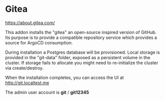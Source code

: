 # Gitea

https://about.gitea.com/

This addon installs the "gitea" an open-source inspired version of GitHub. Its purpose is to provide a compatible repository service which provides a source for ArgoCD consumption. 


During installation a Postgres database will be provisioned. Local storage is provided in the "git-data" folder, exposed as a persistent volume in the cluster. If storage fails to allocate you might need to re-initialize the cluster via create/destroy.

When the installation completes, you can access the UI at http://git.localtest.me

The admin user account is **git** / **git12345**
